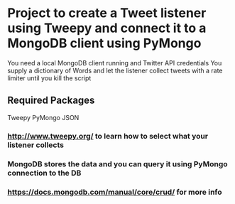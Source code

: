 # Project to create a Tweet listener using Tweepy and connect it to a MongoDB client using PyMongo
You need a local MongoDB client running and Twitter API credentials
You supply a dictionary of Words and let the listener collect tweets with a rate limiter until you kill the script
## Required Packages
Tweepy
PyMongo
JSON
### http://www.tweepy.org/ to learn how to select what your listener collects
### MongoDB stores the data and you can query it using PyMongo connection to the DB
### https://docs.mongodb.com/manual/core/crud/ for more info
